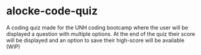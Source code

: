# alocke-code-quiz
A coding quiz made for the UNH coding bootcamp where the user will be displayed a question with multiple options. At the end of the quiz their score will be displayed and an option to save their high-score will be available (WIP)
